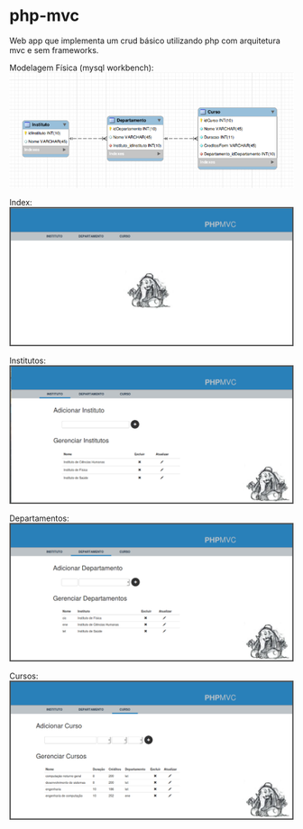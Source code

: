 # php-mvc
Web app que implementa um crud básico utilizando php com arquitetura mvc e sem frameworks.

Modelagem Física (mysql workbench):
![ScreenShot](img/0-modelagem-fisica.png)

Index:
![ScreenShot](img/1-intro.png)

Institutos:
![ScreenShot](img/2-inst.png)

Departamentos:
![ScreenShot](img/3-dept.png)

Cursos:
![ScreenShot](img/4-curs.png)

